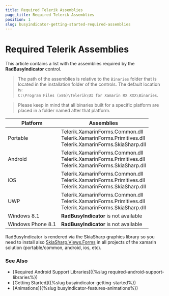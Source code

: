 ```yaml
---
title: Required Telerik Assemblies
page_title: Required Telerik Assemblies
position: 1
slug: busyindicator-getting-started-required-assemblies
---
```


# Required Telerik Assemblies

This article contains a list with the assemblies required by the **RadBusyIndicator** control.

> The path of the assemblies is relative to the `Binaries` folder that is located in the installation folder of the controls. The default location is:  
> `C:\Program Files (x86)\Telerik\UI for Xamarin RX XXX\Binaries`.

> Please keep in mind that all binaries built for a specific platform are placed in a folder named after that platform.

| Platform | Assemblies |
| -------- | ---------- |
| Portable | Telerik.XamarinForms.Common.dll <br/> Telerik.XamarinForms.Primitives.dll <br/> Telerik.XamarinForms.SkiaSharp.dll |
| Android  | Telerik.XamarinForms.Common.dll <br/> Telerik.XamarinForms.Primitives.dll <br/> Telerik.XamarinForms.SkiaSharp.dll |
| iOS      | Telerik.XamarinForms.Common.dll <br/> Telerik.XamarinForms.Primitives.dll <br/> Telerik.XamarinForms.SkiaSharp.dll |
| UWP      | Telerik.XamarinForms.Common.dll <br/> Telerik.XamarinForms.Primitives.dll <br/> Telerik.XamarinForms.SkiaSharp.dll |
| Windows 8.1 | **RadBusyIndicator** is not available |
| Windows Phone 8.1 | **RadBusyIndicator** is not available |

RadBusyIndicator is rendered via the SkiaSharp graphics library so you need to install also [SkiaSharp.Views.Forms](https://www.nuget.org/packages/SkiaSharp.Views.Forms/1.55.0) in all projects of the xamarin solution (portable/common, android, ios, etc). 

### See Also

- [Required Android Support Libraries]({%slug required-android-support-libraries%})
- [Getting Started]({%slug busyindicator-getting-started%})
- [Animations]({%slug busyindicator-features-animations%})
